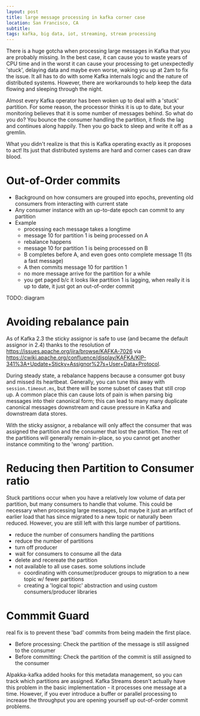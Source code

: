 ```yaml
---
layout: post
title: large message processing in kafka corner case
location: San Francisco, CA
subtitle:
tags: kafka, big data, iot, streaming, stream processing
---
```


There is a huge gotcha when processing large messages in Kafka that you are probably missing. In the best case, it can cause you to waste years of CPU time and in the worst it can cause your processing to get unexpectedly 'stuck', delaying data and maybe even worse, waking you up at 2am to fix the issue. It all has to do with some Kafka internals logic and the nature of distributed systems. However, there are workarounds to help keep the data flowing and sleeping through the night.

Almost every Kafka operator has been woken up to deal with a 'stuck' partition. For some reason, the processor thinks it is up to date, but your monitoring believes that it is some number of messages behind. So what do you do? You bounce the consumer handling the partition, it finds the lag and continues along happily. Then you go back to sleep and write it off as a gremlin.

What you didn't realize is that this is Kafka operating exactly as it proposes to act! Its just that distributed systems are hard and corner cases can draw blood.

# Out-of-Order commits

 * Background on how consumers are grouped into epochs, preventing old consumers from interacting with current state
 * Any consumer instance with an up-to-date epoch can commit to any partition
 * Example
   * processing each message takes a longtime
   * message 10 for partition 1 is being processed on A
   * rebalance happens
   * message 10 for partition 1 is being processed on B
   * B completes before A, and even goes onto complete message 11 (its a fast message)
   * A then commits message 10 for partition 1
   * no more message arrive for the partition for a while
   * you get paged b/c it looks like partition 1 is lagging, when really it is up to date, it just got an out-of-order commit

TODO: diagram

# Avoiding rebalance pain

As of Kafka 2.3 the sticky assignor is safe to use (and became the default assignor in 2.4) thanks to the resolution of https://issues.apache.org/jira/browse/KAFKA-7026 via https://cwiki.apache.org/confluence/display/KAFKA/KIP-341%3A+Update+Sticky+Assignor%27s+User+Data+Protocol.

During steady state, a rebalance happens because a consumer got busy and missed its heartbeat. Generally, you can tune this away with `session.timeout.ms`, but there will be some subset of cases that still crop up. A common place this can cause lots of pain is when parsing big messages into their canonical form; this can lead to many many duplicate canonical messages downstream and cause pressure in Kafka and downstream data stores.

With the sticky assignor, a rebalance will only affect the consumer that was assigned the partition and the consumer that lost the partition. The rest of the partitions will generally remain in-place, so you cannot get another instance commiting to the 'wrong' partition.

# Reducing then Partition to Consumer ratio

Stuck partitions occur when you have a relatively low volume of data per partition, but many consumers to handle that volume. This could be necessary when processing large messages, but maybe it just an artifact of earlier load that has since migrated to a new topic or naturally been reduced. However, you are still left with this large number of partitions.

 * reduce the number of consumers handling the partitions
 * reduce the number of partitions
  * turn off producer
  * wait for consumers to consume all the data
  * delete and recereate the partition
  * not available to all use cases. some solutions include
    * coordinating with consumer/producer groups to migration to a new topic w/ fewer partitions
    * creating a 'logical topic' abstraction and using custom consumers/producer libraries

# Commmit Guard

real fix is to prevent these 'bad' commits from being madein the first place. 

  * Before processing: Check the partition of the message is still assigned to the consumer
  * Before committing: Check the partition of the commit is still assigned to the consumer

Alpakka-kafka added hooks for this metadata management, so you can track which partitions are assigned. Kafka Streams doesn't actually have this problem in the basic implementation - it processes one message at a time. However, if you ever introduce a buffer or parallel processing to increase the throughput you are opening yourself up out-of-order commit problems.
